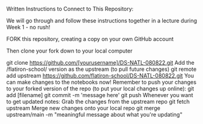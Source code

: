 Written Instructions to Connect to This Repository:

We will go through and follow these instructions together in a lecture during Week 1 - no rush!

FORK this repository, creating a copy on your own GitHub account

Then clone your fork down to your local computer

git clone https://github.com/[yourusername]/DS-NATL-080822.git
Add the /flatiron-school/ version as the upstream (to pull future changes)
git remote add upstream https://github.com/flatiron-school/DS-NATL-080822.git
You can make changes to the notebooks now! Remember to push your changes to your forked version of the repo (to put your local changes up online):
git add [filename]
git commit -m 'message here'
git push
Whenever you want to get updated notes:
Grab the changes from the upstream repo
git fetch upstream
Merge new changes onto your local repo
git merge upstream/main -m "meaningful message about what you're updating"